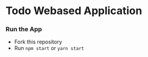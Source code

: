 # Todo Webased Application

### Run the App

- Fork this repository
- Run `npm start` or `yarn start`
